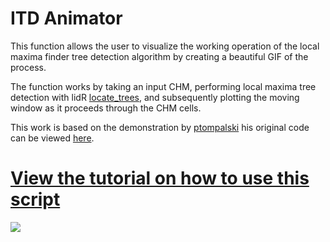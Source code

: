 # ITD Animator

This function allows the user to visualize the working operation of the local maxima finder tree detection algorithm by creating a beautiful GIF of the process.

The function works by taking an input CHM, performing local maxima tree detection with lidR [locate_trees](https://rdrr.io/cran/lidR/man/locate_trees.html "lidR info page on locate_trees"), and subsequently plotting the moving window as it proceeds through the CHM cells.

This work is based on the demonstration by [ptompalski](https://github.com/ptompalski) his original code can be viewed [here](https://gist.github.com/ptompalski/94904eca2e1628fb52010c2890431715).

# [**View the tutorial on how to use this script**](https://liamirwin.github.io/ITD_Animator/)

![](output/readme.gif)
